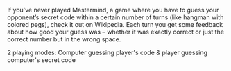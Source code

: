 If you’ve never played Mastermind, a game where you have to guess your opponent’s secret code within a certain number of turns (like hangman with colored pegs), check it out on Wikipedia. Each turn you get some feedback about how good your guess was – whether it was exactly correct or just the correct number but in the wrong space.

2 playing modes: Computer guessing player's code & player guessing computer's secret code

